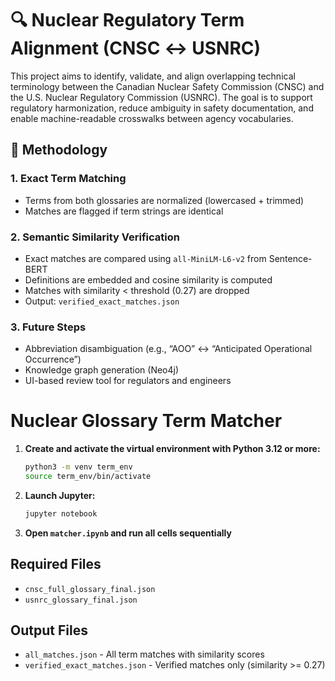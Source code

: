 # 🔍 Nuclear Regulatory Term Alignment (CNSC ↔ USNRC)

This project aims to identify, validate, and align overlapping technical terminology between the Canadian Nuclear Safety Commission (CNSC) and the U.S. Nuclear Regulatory Commission (USNRC). The goal is to support regulatory harmonization, reduce ambiguity in safety documentation, and enable machine-readable crosswalks between agency vocabularies.

## 🔬 Methodology

### 1. Exact Term Matching
- Terms from both glossaries are normalized (lowercased + trimmed)
- Matches are flagged if term strings are identical

### 2. Semantic Similarity Verification
- Exact matches are compared using `all-MiniLM-L6-v2` from Sentence-BERT
- Definitions are embedded and cosine similarity is computed
- Matches with similarity < threshold (0.27) are dropped
- Output: `verified_exact_matches.json`

### 3. Future Steps
- Abbreviation disambiguation (e.g., “AOO” ↔ “Anticipated Operational Occurrence”)
- Knowledge graph generation (Neo4j)
- UI-based review tool for regulators and engineers

# Nuclear Glossary Term Matcher

1. **Create and activate the virtual environment with Python 3.12 or more:**
   ```bash
   python3 -m venv term_env
   source term_env/bin/activate
   ```

2. **Launch Jupyter:**
   ```bash
   jupyter notebook
   ```

3. **Open `matcher.ipynb` and run all cells sequentially**

## Required Files
- `cnsc_full_glossary_final.json`
- `usnrc_glossary_final.json`

## Output Files
- `all_matches.json` - All term matches with similarity scores
- `verified_exact_matches.json` - Verified matches only (similarity >= 0.27)
